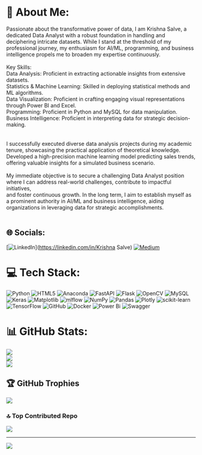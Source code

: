 # 💫 About Me:
Passionate about the transformative power of data, I am Krishna Salve, a dedicated Data Analyst with a robust foundation in handling and deciphering intricate datasets. While I stand at the threshold of my professional journey, my enthusiasm for AI/ML, programming, and business intelligence propels me to broaden my expertise continuously.<br><br>Key Skills:<br>Data Analysis: Proficient in extracting actionable insights from extensive datasets.<br>Statistics & Machine Learning: Skilled in deploying statistical methods and ML algorithms.<br>Data Visualization: Proficient in crafting engaging visual representations through Power BI and Excel.<br>Programming: Proficient in Python and MySQL for data manipulation.<br>Business Intelligence: Proficient in interpreting data for strategic decision-making.<br><br><br>I successfully executed diverse data analysis projects during my academic tenure, showcasing the practical application of theoretical knowledge.<br>Developed a high-precision machine learning model predicting sales trends, offering valuable insights for a simulated business scenario.<br><br>My immediate objective is to secure a challenging Data Analyst position where I can address real-world challenges, contribute to impactful initiatives, <br>and foster continuous growth. In the long term, I aim to establish myself as a prominent authority in AI/ML and business intelligence, aiding organizations in leveraging data for strategic accomplishments.<br><br>


## 🌐 Socials:
[![LinkedIn](https://img.shields.io/badge/LinkedIn-%230077B5.svg?logo=linkedin&logoColor=white)](https://linkedin.com/in/Krishna Salve) [![Medium](https://img.shields.io/badge/Medium-12100E?logo=medium&logoColor=white)](https://medium.com/@KrishnaSalve) 

# 💻 Tech Stack:
![Python](https://img.shields.io/badge/python-3670A0?style=for-the-badge&logo=python&logoColor=ffdd54) ![HTML5](https://img.shields.io/badge/html5-%23E34F26.svg?style=for-the-badge&logo=html5&logoColor=white) ![Anaconda](https://img.shields.io/badge/Anaconda-%2344A833.svg?style=for-the-badge&logo=anaconda&logoColor=white) ![FastAPI](https://img.shields.io/badge/FastAPI-005571?style=for-the-badge&logo=fastapi) ![Flask](https://img.shields.io/badge/flask-%23000.svg?style=for-the-badge&logo=flask&logoColor=white) ![OpenCV](https://img.shields.io/badge/opencv-%23white.svg?style=for-the-badge&logo=opencv&logoColor=white) ![MySQL](https://img.shields.io/badge/mysql-4479A1.svg?style=for-the-badge&logo=mysql&logoColor=white) ![Keras](https://img.shields.io/badge/Keras-%23D00000.svg?style=for-the-badge&logo=Keras&logoColor=white) ![Matplotlib](https://img.shields.io/badge/Matplotlib-%23ffffff.svg?style=for-the-badge&logo=Matplotlib&logoColor=black) ![mlflow](https://img.shields.io/badge/mlflow-%23d9ead3.svg?style=for-the-badge&logo=numpy&logoColor=blue) ![NumPy](https://img.shields.io/badge/numpy-%23013243.svg?style=for-the-badge&logo=numpy&logoColor=white) ![Pandas](https://img.shields.io/badge/pandas-%23150458.svg?style=for-the-badge&logo=pandas&logoColor=white) ![Plotly](https://img.shields.io/badge/Plotly-%233F4F75.svg?style=for-the-badge&logo=plotly&logoColor=white) ![scikit-learn](https://img.shields.io/badge/scikit--learn-%23F7931E.svg?style=for-the-badge&logo=scikit-learn&logoColor=white) ![TensorFlow](https://img.shields.io/badge/TensorFlow-%23FF6F00.svg?style=for-the-badge&logo=TensorFlow&logoColor=white) ![GitHub](https://img.shields.io/badge/github-%23121011.svg?style=for-the-badge&logo=github&logoColor=white) ![Docker](https://img.shields.io/badge/docker-%230db7ed.svg?style=for-the-badge&logo=docker&logoColor=white) ![Power Bi](https://img.shields.io/badge/power_bi-F2C811?style=for-the-badge&logo=powerbi&logoColor=black) ![Swagger](https://img.shields.io/badge/-Swagger-%23Clojure?style=for-the-badge&logo=swagger&logoColor=white)
# 📊 GitHub Stats:
![](https://github-readme-stats.vercel.app/api?username=KrishnaSalve&theme=dark&hide_border=true&include_all_commits=true&count_private=true)<br/>
![](https://github-readme-streak-stats.herokuapp.com/?user=KrishnaSalve&theme=dark&hide_border=true)<br/>
![](https://github-readme-stats.vercel.app/api/top-langs/?username=KrishnaSalve&theme=dark&hide_border=true&include_all_commits=true&count_private=true&layout=compact)

## 🏆 GitHub Trophies
![](https://github-profile-trophy.vercel.app/?username=KrishnaSalve&theme=radical&no-frame=true&no-bg=false&margin-w=4)

### 🔝 Top Contributed Repo
![](https://github-contributor-stats.vercel.app/api?username=KrishnaSalve&limit=5&theme=dark&combine_all_yearly_contributions=true)

---
[![](https://visitcount.itsvg.in/api?id=KrishnaSalve&icon=0&color=9)](https://visitcount.itsvg.in)

<!-- Proudly created with GPRM ( https://gprm.itsvg.in ) -->

